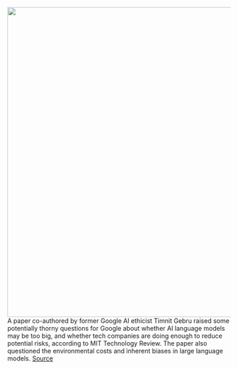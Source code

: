 <img src='https://cdn.vox-cdn.com/thumbor/szhT47IkuNE8sHReVlRpsexaeBQ=/0x0:5760x3840/1200x800/filters:focal(2632x1324:3552x2244)/cdn.vox-cdn.com/uploads/chorus_image/image/68463595/1028811892.0.jpg' width='700px' /><br/>
A paper co-authored by former Google AI ethicist Timnit Gebru raised some potentially thorny questions for Google about whether AI language models may be too big, and whether tech companies are doing enough to reduce potential risks, according to MIT Technology Review. The paper also questioned the environmental costs and inherent biases in large language models.
<a href='https://www.theverge.com/2020/12/5/22155985/paper-timnit-gebru-fired-google-large-language-models-search-ai'> Source <a/>